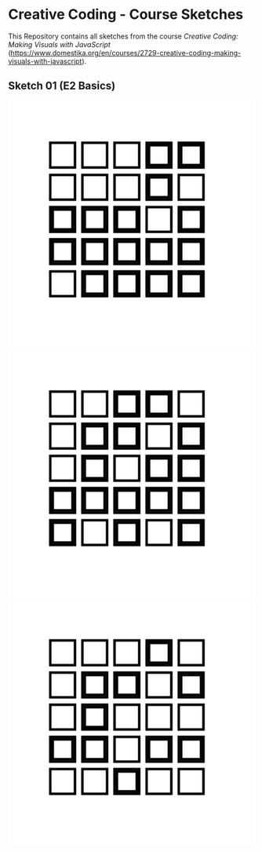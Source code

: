 # Creative Coding - Course Sketches
This Repository contains all sketches from the course _Creative Coding: Making Visuals with JavaScript_ (https://www.domestika.org/en/courses/2729-creative-coding-making-visuals-with-javascript).

## Sketch 01 (E2 Basics)
![1](https://github.com/noahbaumgartner/creative-coding-course/blob/master/output/01/01-1.png?raw=true)
![2](https://github.com/noahbaumgartner/creative-coding-course/blob/master/output/01/01-2.png?raw=true)
![3](https://github.com/noahbaumgartner/creative-coding-course/blob/master/output/01/01-3.png?raw=true)
